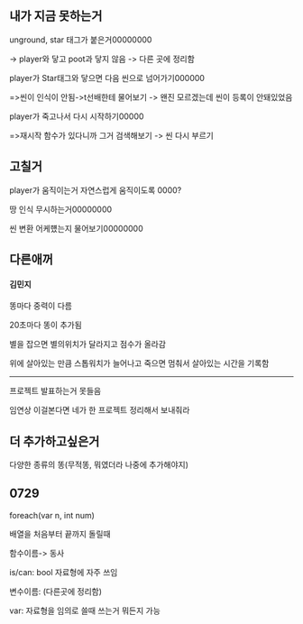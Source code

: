 ## 내가 지금 못하는거

unground, star 태그가 붙은거00000000

-> player와 닿고 poot과 닿지 않음 -> 다른 곳에 정리함

player가 Star태그와 닿으면 다음 씬으로 넘어가기000000

=>씬이 인식이 안됨->t선배한테 물어보기 -> 왠진 모르겠는데 씬이 등록이 안돼있었음

player가 죽고나서 다시 시작하기00000

=>재시작 함수가 있다니까 그거 검색해보기 -> 씬 다시 부르기



## 고칠거

player가 움직이는거 자연스럽게 움직이도록 0000?

땅 인식 무시하는거00000000

씬 변환 어케헀는지 물어보기00000000



## 다른애꺼

#### 김민지

똥마다 중력이 다름

20초마다 똥이 추가됨

별을 잡으면 별의위치가 달라지고 점수가 올라감

위에 살아있는 만큼 스톱워치가 늘어나고 죽으면 멈춰서 살아있는 시간을 기록함 

-------

프로젝트 발표하는거 못들음

임연상 이걸본다면 네가 한 프로젝트 정리해서 보내줘라



## 더 추가하고싶은거

다양한 종류의 똥(무적똥, 뭐였더라 나중에 추가해야지)



## 0729

foreach(var n, int num)

배열을 처음부터 끝까지 돌릴때

함수이름-> 동사

is/can: bool 자료형에 자주 쓰임

변수이름: (다른곳에 정리함)

var: 자료형을 임의로 쓸때 쓰는거 뭐든지 가능